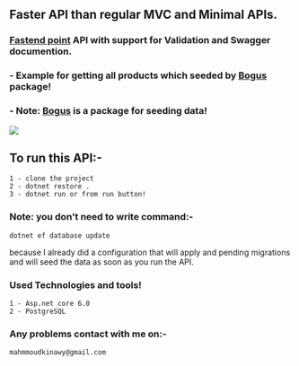 ## Faster API than regular MVC and Minimal APIs.
### <a href="https://fast-endpoints.com/">Fastend point</a> API with support for Validation and Swagger documention.

### - Example for getting all products which seeded by <a href="https://github.com/bchavez/Bogus">Bogus</a> package!

### - Note: <a href="https://github.com/bchavez/Bogus">Bogus</a> is a package for seeding data!

<img src="https://res.cloudinary.com/delibahag/image/upload/v1661981540/GetAllEndpoint_xwvyhh.png"/>

## To run this API:-

    1 - clone the project
    2 - dotnet restore .
    3 - dotnet run or from run button!

### Note: you don't need to write command:-

    dotnet ef database update

because I already did a configuration that will apply and pending migrations and will seed the data as soon as you run the API.

### Used Technologies and tools!

    1 - Asp.net core 6.0
    2 - PostgreSQL

### Any problems contact with me on:-

    mahmmoudkinawy@gmail.com
